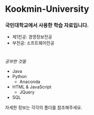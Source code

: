 # Kookmin-University
### 국민대학교에서 사용한 학습 자료입니다.
* 제1전공: 경영정보전공
* 부전공: 소프트웨어전공
#
_공부한 것들_
* Java
* Python
  * Anaconda
* HTML & JavaScript
  * JQuery
* SQL
  
자세한 정보는 각각의 폴더를 참조해주세요.
